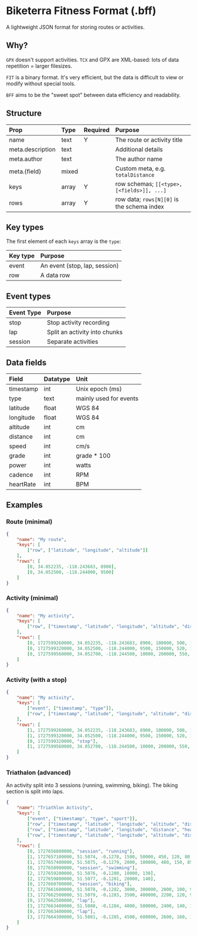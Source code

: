 # Biketerra Fitness Format (.bff)
A lightweight JSON format for storing routes or activities.

## Why?

`GPX` doesn't support activities. `TCX` and GPX are XML-based: lots of data repetition = larger filesizes.

`FIT` is a binary format. It's very efficient, but the data is difficult to view or modify without special tools.

`BFF` aims to be the "sweet spot" between data efficiency and readability.

## Structure

| Prop | Type | Required | Purpose |
| :--- | :--- | :------- | :------ |
| name | text | Y | The route or activity title |
| meta.description | text || Additional details |
| meta.author | text || The author name |
| meta.{field} | mixed || Custom meta, e.g. `totalDistance`
| keys | array | Y | row schemas; `[[<type>, [<fields>]], ...]` |
| rows | array | Y | row data; `rows[N][0]` is the schema index |

## Key types
The first element of each `keys` array is the `type`:

| Key type | Purpose |
| :------- | :------ |
| event | An event (stop, lap, session) |
| row | A data row |

## Event types

| Event Type | Purpose |
| :--------- | :------ |
| stop | Stop activity recording |
| lap | Split an activity into chunks |
| session | Separate activities |

## Data fields

| Field | Datatype | Unit |
| :---- | :------- | :--- |
| timestamp | int | Unix epoch (ms) |
| type | text | mainly used for events |
| latitude | float | WGS 84 |
| longitude | float | WGS 84 |
| altitude | int | cm |
| distance | int | cm |
| speed | int | cm/s |
| grade | int | grade * 100 |
| power | int | watts |
| cadence | int | RPM |
| heartRate | int | BPM |

## Examples

### Route (minimal)

```json
{
    "name": "My route",
    "keys": [
        ["row", ["latitude", "longitude", "altitude"]]
    ],
    "rows": [
        [0, 34.052235, -118.243683, 8900],
        [0, 34.052500, -118.244000, 9500]
    ]
}
```

### Activity (minimal)

```json
{
    "name": "My activity",
    "keys": [
        ["row", ["timestamp", "latitude", "longitude", "altitude", "distance", "speed", "grade", "power", "cadence", "heartRate"]]
    ],
    "rows": [
        [0, 1727599260000, 34.052235, -118.243683, 8900, 100000, 500, 150, 200, 90, 80],
        [0, 1727599320000, 34.052500, -118.244000, 9500, 150000, 520, 180, 210, 95, 85],
        [0, 1727599560000, 34.052700, -118.244500, 10000, 200000, 550, 200, 220, 100, 90]
    ]
}
```

### Activity (with a stop)

```json
{
    "name": "My activity",
    "keys": [
        ["event", ["timestamp", "type"]],
        ["row", ["timestamp", "latitude", "longitude", "altitude", "distance", "speed", "grade", "power", "cadence", "heartRate"]]
    ],
    "rows": [
        [1, 1727599260000, 34.052235, -118.243683, 8900, 100000, 500, 150, 200, 90, 80],
        [1, 1727599320000, 34.052500, -118.244000, 9500, 150000, 520, 180, 210, 95, 85],
        [0, 1727599320000, "stop"],
        [1, 1727599560000, 34.052700, -118.244500, 10000, 200000, 550, 200, 220, 100, 90]
    ]
}
```

### Triathalon (advanced)

An activity split into 3 sessions (running, swimming, biking). The biking section is split into laps.

```json
{
    "name": "Triathlon Activity",
    "keys": [
        ["event", ["timestamp", "type", "sport"]],
        ["row", ["timestamp", "latitude", "longitude", "altitude", "distance", "speed", "grade", "cadence", "heartRate"]],
        ["row", ["timestamp", "latitude", "longitude", "distance", "heartRate"]],
        ["row", ["timestamp", "latitude", "longitude", "altitude", "distance", "speed", "grade", "power", "cadence", "heartRate"]]
    ],
    "rows": [
        [0, 1727656800000, "session", "running"],
        [1, 1727657100000, 51.5074, -0.1278, 1500, 50000, 450, 120, 80, 140],
        [1, 1727657400000, 51.5075, -0.1279, 2000, 100000, 480, 150, 85, 150],
        [0, 1727658900000, "session", "swimming"],
        [2, 1727659200000, 51.5076, -0.1280, 10000, 130],
        [2, 1727659800000, 51.5077, -0.1281, 20000, 140],
        [0, 1727660700000, "session", "biking"],
        [3, 1727661600000, 51.5078, -0.1282, 3000, 300000, 2000, 100, 90, 145],
        [3, 1727662500000, 51.5079, -0.1283, 3500, 400000, 2200, 120, 95, 150],
        [0, 1727662500000, "lap"],
        [3, 1727663400000, 51.5080, -0.1284, 4000, 500000, 2400, 140, 100, 155],
        [0, 1727663400000, "lap"],
        [3, 1727664300000, 51.5081, -0.1285, 4500, 600000, 2600, 160, 105, 160]
    ]
}
```

